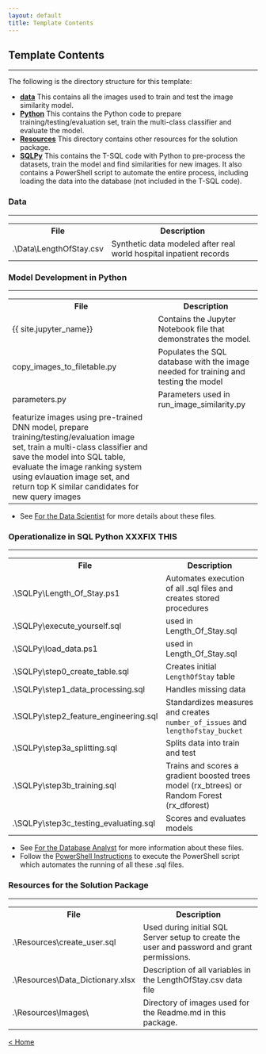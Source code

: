 ```yaml
---
layout: default
title: Template Contents
---
```


## Template Contents
--------------------

The following is the directory structure for this template:

- [**data**](#data)  This contains all the images used to train and test the image similarity model.
- [**Python**](#model-development-in-python)  This contains the Python code to prepare training/testing/evaluation set, train the multi-class classifier and evaluate the model.
- [**Resources**](#resources-for-the-solution-packet) This directory contains other resources for the solution package.
- [**SQLPy**](#operationalize-in-sql-python) This contains the T-SQL code with Python to pre-process the datasets, train the model and find similarities for new images. It also contains a PowerShell script to automate the entire process, including loading the data into the database (not included in the T-SQL code).



### Data
----------------------------

<table class="table table-striped table-condensed">
<tr><th> File </th><th> Description</th></tr>
<tr><td> .\Data\LengthOfStay.csv  </td><td> Synthetic data modeled after real world hospital inpatient records </td></tr>
</table>

### Model Development in Python
-------------------------

<table class="table table-striped table-condensed">
<tr><th> File </th><th> Description </th></tr>
<tr><td> {{ site.jupyter_name}}  </td><td> Contains the Jupyter Notebook file that demonstrates the model. </td></tr>
<tr><td>copy_images_to_filetable.py  </td><td> Populates the SQL database with the image needed for training and testing the model </td></tr>
<tr><td>parameters.py  </td><td> Parameters used in run_image_similarity.py  </td></tr>
<tr><tdrun_image_similarity.py  </td><td> featurize images using pre-trained DNN model, prepare training/testing/evaluation image set, train a multi-class classifier and save the model into SQL table, evaluate the image ranking system using evlauation image set, and  return top K similar candidates for new query images</td></tr>
</table>


* See [For the Data Scientist](data_scientist.html) for more details about these files.


### Operationalize in SQL Python XXXFIX THIS
-------------------------------------------------------

<table class="table table-striped table-condensed">
<tr><th> File </th><th> Description </th></tr>
<tr><td> .\SQLPy\Length_Of_Stay.ps1  </td><td> Automates execution of all .sql files and creates stored procedures </td></tr>
<tr><td> .\SQLPy\execute_yourself.sql  </td><td> used in Length_Of_Stay.sql </td></tr>
<tr><td> .\SQLPy\load_data.ps1  </td><td> used in Length_Of_Stay.sql </td></tr>
<tr><td> .\SQLPy\step0_create_table.sql  </td><td> Creates initial <code>LengthOfStay</code> table </td></tr>
<tr><td> .\SQLPy\step1_data_processing.sql  </td><td> Handles missing data </td></tr>
<tr><td> .\SQLPy\step2_feature_engineering.sql  </td><td> Standardizes measures and creates <code>number_of_issues</code> and <code>lengthofstay_bucket</code> </td></tr>
<tr><td> .\SQLPy\step3a_splitting.sql  </td><td> Splits data into train and test </td></tr>
<tr><td> .\SQLPy\step3b_training.sql  </td><td> Trains and scores a gradient boosted trees model (rx_btrees) or Random Forest (rx_dforest)  </td></tr>
<tr><td> .\SQLPy\step3c_testing_evaluating.sql  </td><td> Scores and evaluates models </td></tr>


</table>

* See [ For the Database Analyst](dba.html) for more information about these files.
* Follow the [PowerShell Instructions](Powershell_Instructions.html) to execute the PowerShell script which automates the running of all these .sql files.

### Resources for the Solution Package
------------------------------------

<table class="table table-striped table-condensed">
<tr><th> File </th><th> Description </th></tr>

<tr><td> .\Resources\create_user.sql </td><td> Used during initial SQL Server setup to create the user and password and grant permissions. </td></tr>
<tr><td> .\Resources\Data_Dictionary.xlsx   </td><td> Description of all variables in the LengthOfStay.csv data file</td></tr>
<tr><td> .\Resources\Images\ </td><td> Directory of images used for the  Readme.md  in this package. </td></tr>
</table>




[&lt; Home](index.html)
